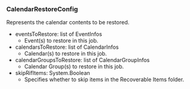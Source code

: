 ### CalendarRestoreConfig
Represents the calendar contents to be restored.

- eventsToRestore: list of EventInfos
  - Event(s) to restore in this job.
- calendarsToRestore: list of CalendarInfos
  - Calendar(s) to restore in this job.
- calendarGroupsToRestore: list of CalendarGroupInfos
  - Calendar Group(s) to restore in this job.
- skipRifItems: System.Boolean
  - Specifies whether to skip items in the Recoverable Items folder.
